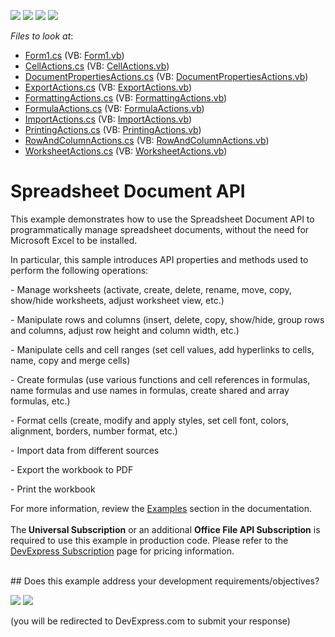 <!-- default badges list -->
![](https://img.shields.io/endpoint?url=https://codecentral.devexpress.com/api/v1/VersionRange/128613134/16.1.5%2B)
[![](https://img.shields.io/badge/Open_in_DevExpress_Support_Center-FF7200?style=flat-square&logo=DevExpress&logoColor=white)](https://supportcenter.devexpress.com/ticket/details/E4339)
[![](https://img.shields.io/badge/📖_How_to_use_DevExpress_Examples-e9f6fc?style=flat-square)](https://docs.devexpress.com/GeneralInformation/403183)
[![](https://img.shields.io/badge/💬_Leave_Feedback-feecdd?style=flat-square)](#does-this-example-address-your-development-requirementsobjectives)
<!-- default badges end -->
<!-- default file list -->
*Files to look at*:

* [Form1.cs](./CS/SpreadsheetExamples/Form1.cs) (VB: [Form1.vb](./VB/SpreadsheetExamples/Form1.vb))
* [CellActions.cs](./CS/SpreadsheetExamples/SpreadsheetActions/CellActions.cs) (VB: [CellActions.vb](./VB/SpreadsheetExamples/SpreadsheetActions/CellActions.vb))
* [DocumentPropertiesActions.cs](./CS/SpreadsheetExamples/SpreadsheetActions/DocumentPropertiesActions.cs) (VB: [DocumentPropertiesActions.vb](./VB/SpreadsheetExamples/SpreadsheetActions/DocumentPropertiesActions.vb))
* [ExportActions.cs](./CS/SpreadsheetExamples/SpreadsheetActions/ExportActions.cs) (VB: [ExportActions.vb](./VB/SpreadsheetExamples/SpreadsheetActions/ExportActions.vb))
* [FormattingActions.cs](./CS/SpreadsheetExamples/SpreadsheetActions/FormattingActions.cs) (VB: [FormattingActions.vb](./VB/SpreadsheetExamples/SpreadsheetActions/FormattingActions.vb))
* [FormulaActions.cs](./CS/SpreadsheetExamples/SpreadsheetActions/FormulaActions.cs) (VB: [FormulaActions.vb](./VB/SpreadsheetExamples/SpreadsheetActions/FormulaActions.vb))
* [ImportActions.cs](./CS/SpreadsheetExamples/SpreadsheetActions/ImportActions.cs) (VB: [ImportActions.vb](./VB/SpreadsheetExamples/SpreadsheetActions/ImportActions.vb))
* [PrintingActions.cs](./CS/SpreadsheetExamples/SpreadsheetActions/PrintingActions.cs) (VB: [PrintingActions.vb](./VB/SpreadsheetExamples/SpreadsheetActions/PrintingActions.vb))
* [RowAndColumnActions.cs](./CS/SpreadsheetExamples/SpreadsheetActions/RowAndColumnActions.cs) (VB: [RowAndColumnActions.vb](./VB/SpreadsheetExamples/SpreadsheetActions/RowAndColumnActions.vb))
* [WorksheetActions.cs](./CS/SpreadsheetExamples/SpreadsheetActions/WorksheetActions.cs) (VB: [WorksheetActions.vb](./VB/SpreadsheetExamples/SpreadsheetActions/WorksheetActions.vb))
<!-- default file list end -->
# Spreadsheet Document API


<p>This example demonstrates how to use the Spreadsheet Document API to programmatically manage spreadsheet documents, without the need for Microsoft Excel to be installed.</p>
<p>In particular, this sample introduces API properties and methods used to perform the following operations:</p>
<p>- Manage worksheets (activate, create, delete, rename, move, copy, show/hide worksheets, adjust worksheet view, etc.)</p>
<p>- Manipulate rows and columns (insert, delete, copy, show/hide, group rows and columns, adjust row height and column width, etc.)</p>
<p>- Manipulate cells and cell ranges (set cell values, add hyperlinks to cells, name, copy and merge cells)</p>
<p>- Create formulas (use various functions and cell references in formulas, name formulas and use names in formulas, create shared and array formulas, etc.)</p>
<p>- Format cells (create, modify and apply styles, set cell font, colors, alignment, borders, number format, etc.)</p>
<p>- Import data from different sources</p>
<p>- Export the workbook to PDF</p>
<p>- Print the workbook</p>
<p>For more information, review the <a href="https://documentation.devexpress.com/OfficeFileAPI/12074/Spreadsheet-Document-API/Examples"><u>Examples</u></a> section in the documentation.<br><br>The<strong> Universal Subscription</strong> or an additional <strong>Office File API Subscription</strong> is required to use this example in production code. Please refer to the <a href="https://www.devexpress.com/Buy/NET/">DevExpress Subscription</a> page for pricing information.</p>
<br/>
<!-- feedback -->
## Does this example address your development requirements/objectives?

[<img src="https://www.devexpress.com/support/examples/i/yes-button.svg"/>](https://www.devexpress.com/support/examples/survey.xml?utm_source=github&utm_campaign=spreadsheet-document-api-examples-part1&~~~was_helpful=yes) [<img src="https://www.devexpress.com/support/examples/i/no-button.svg"/>](https://www.devexpress.com/support/examples/survey.xml?utm_source=github&utm_campaign=spreadsheet-document-api-examples-part1&~~~was_helpful=no)

(you will be redirected to DevExpress.com to submit your response)
<!-- feedback end -->
